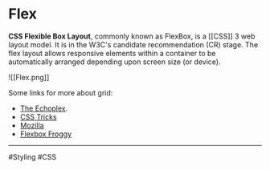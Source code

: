 # Flex
**CSS Flexible Box Layout**, commonly known as FlexBox, is a [[CSS]] 3 web layout model. It is in the W3C's candidate recommendation (CR) stage. The flex layout allows responsive elements within a container to be automatically arranged depending upon screen size (or device).

![[Flex.png]]

Some links for more about grid:
- [The Echoplex](https://the-echoplex.net/flexyboxes).
- [CSS Tricks](https://css-tricks.com/snippets/css/a-guide-to-flexbox/)
- [Mozilla](https://developer.mozilla.org/en-US/docs/Learn/CSS/CSS_layout/Flexbox)
- [Flexbox Froggy](https://flexboxfroggy.com/)



---
#Styling #CSS